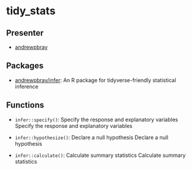tidy\_stats
================

Presenter
---------

-   [andrewpbray](https://github.com/)

Packages
--------

-   [andrewpbray/infer](https://github.com/andrewpbray/infer): An R package for tidyverse-friendly statistical inference

Functions
---------

-   `infer::specify()`: Specify the response and explanatory variables Specify the response and explanatory variables

-   `infer::hypothesize()`: Declare a null hypothesis Declare a null hypothesis

-   `infer::calculate()`: Calculate summary statistics Calculate summary statistics
